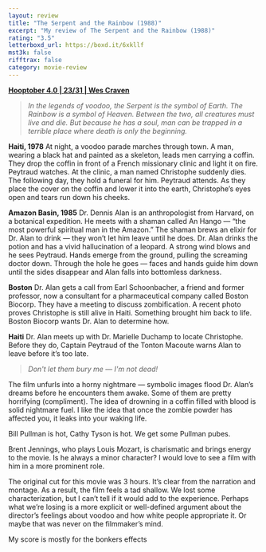 ```yaml
---
layout: review
title: "The Serpent and the Rainbow (1988)"
excerpt: "My review of The Serpent and the Rainbow (1988)"
rating: "3.5"
letterboxd_url: https://boxd.it/6xkllf
mst3k: false
rifftrax: false
category: movie-review
---
```


<b><a href="">Hooptober 4.0 | 23/31 | Wes Craven</a></b>

<blockquote><i>In the legends of voodoo, the Serpent is the symbol of Earth. The Rainbow is a symbol of Heaven. Between the two, all creatures must live and die. But because he has a soul, man can be trapped in a terrible place where death is only the beginning.</i></blockquote>

<b>Haiti, 1978</b>
At night, a voodoo parade marches through town. A man, wearing a black hat and painted as a skeleton, leads men carrying a coffin. They drop the coffin in front of a French missionary clinic and light it on fire. Peytraud watches. At the clinic, a man named Christophe suddenly dies. The following day, they hold a funeral for him. Peytraud attends. As they place the cover on the coffin and lower it into the earth, Christophe’s eyes open and tears run down his cheeks.

<b>Amazon Basin, 1985</b>
Dr. Dennis Alan is an anthropologist from Harvard, on a botanical expedition. He meets with a shaman called An Hango — “the most powerful spiritual man in the Amazon.” The shaman brews an elixir for Dr. Alan to drink — they won’t let him leave until he does. Dr. Alan drinks the potion and has a vivid hallucination of a leopard. A strong wind blows and he sees Peytraud. Hands emerge from the ground, pulling the screaming doctor down. Through the hole he goes — faces and hands guide him down until the sides disappear and Alan falls into bottomless darkness.

<b>Boston</b>
Dr. Alan gets a call from Earl Schoonbacher, a friend and former professor, now a consultant for a pharmaceutical company called Boston Biocorp. They have a meeting to discuss zombification. A recent photo proves Christophe is still alive in Haiti. Something brought him back to life. Boston Biocorp wants Dr. Alan to determine how.

<b>Haiti</b>
Dr. Alan meets up with Dr. Marielle Duchamp to locate Christophe. Before they do, Captain Peytraud of the Tonton Macoute warns Alan to leave before it’s too late.

<blockquote><i>Don't let them bury me — I'm not dead!</i></blockquote>

The film unfurls into a horny nightmare — symbolic images flood Dr. Alan’s dreams before he encounters them awake. Some of them are pretty horrifying (compliment). The idea of drowning in a coffin filled with blood is solid nightmare fuel. I like the idea that once the zombie powder has affected you, it leaks into your waking life.

Bill Pullman is hot, Cathy Tyson is hot. We get some Pullman pubes.

Brent Jennings, who plays Louis Mozart, is charismatic and brings energy to the movie. Is he always a minor character? I would love to see a film with him in a more prominent role.

The original cut for this movie was 3 hours. It’s clear from the narration and montage. As a result, the film feels a tad shallow. We lost some characterization, but I can’t tell if it would add to the experience. Perhaps what we’re losing is a more explicit or well-defined argument about the director’s feelings about voodoo and how white people appropriate it. Or maybe that was never on the filmmaker’s mind.

My score is mostly for the bonkers effects
